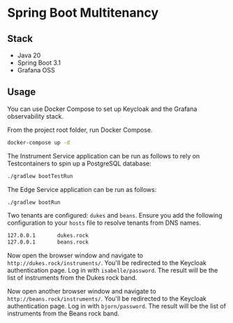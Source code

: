 # Spring Boot Multitenancy

## Stack

* Java 20
* Spring Boot 3.1
* Grafana OSS

## Usage

You can use Docker Compose to set up Keycloak and the Grafana observability stack.

From the project root folder, run Docker Compose.

```bash
docker-compose up -d
```

The Instrument Service application can be run as follows to rely on Testcontainers to spin up a PostgreSQL database:

```bash
./gradlew bootTestRun
```

The Edge Service application can be run as follows:

```bash
./gradlew bootRun
```

Two tenants are configured: `dukes` and `beans`. Ensure you add the following configuration to your `hosts` file to resolve tenants from DNS names.

```bash
127.0.0.1       dukes.rock
127.0.0.1       beans.rock
```

Now open the browser window and navigate to `http://dukes.rock/instruments/`. You'll be redirected to the Keycloak authentication page. Log in with `isabelle/password`. The result will be the list of instruments from the Dukes rock band.

Now open another browser window and navigate to `http://beans.rock/instruments/`. You'll be redirected to the Keycloak authentication page. Log in with `bjorn/password`. The result will be the list of instruments from the Beans rock band.

